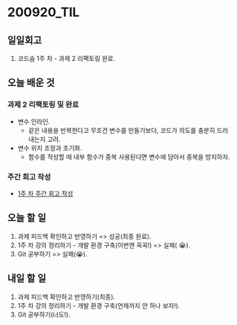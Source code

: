 # 200920_TIL

## 일일회고

1. 코드숨 1주 차 - 과제 2 리팩토링 완료.

## 오늘 배운 것

### 과제 2 리팩토링 및 완료

- 변수 인라인.
  - 같은 내용을 반복한다고 무조건 변수를 만들기보다, 코드가 의도를 충분히 드러내는지 고려.
- 변수 위치 조정과 초기화.
  - 함수를 작성할 때 내부 함수가 중복 사용된다면 변수에 담아서 중복을 방지하자.

### 주간 회고 작성

- [1주 차 주간 회고 작성](https://davidyang2149.dev/codesoom/%EC%BD%94%EB%93%9C%EC%88%A8-1%EC%A3%BC-%EC%B0%A8-%EC%A3%BC%EA%B0%84%ED%9A%8C%EA%B3%A0/)

## 오늘 할 일

1. 과제 피드백 확인하고 반영하기 => 성공(최종 완료).
2. 1주 차 강의 정리하기 - 개발 환경 구축(이번엔 꼭꼭!) => 실패( 😭).
3. Git 공부하기 => 실패(😭).

## 내일 할 일

1. 과제 피드백 확인하고 반영하기(최종).
2. 1주 차 강의 정리하기 - 개발 환경 구축(언제까지 안 하나 보자!).
3. Git 공부하기(너도!).
